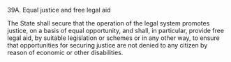 39A. Equal justice and free legal aid

The State shall secure that the operation of the legal system promotes justice, on a basis of equal opportunity, and shall, in particular, provide free legal aid, by suitable legislation or schemes or in any other way, to ensure that opportunities for securing justice are not denied to any citizen by reason of economic or other disabilities.

